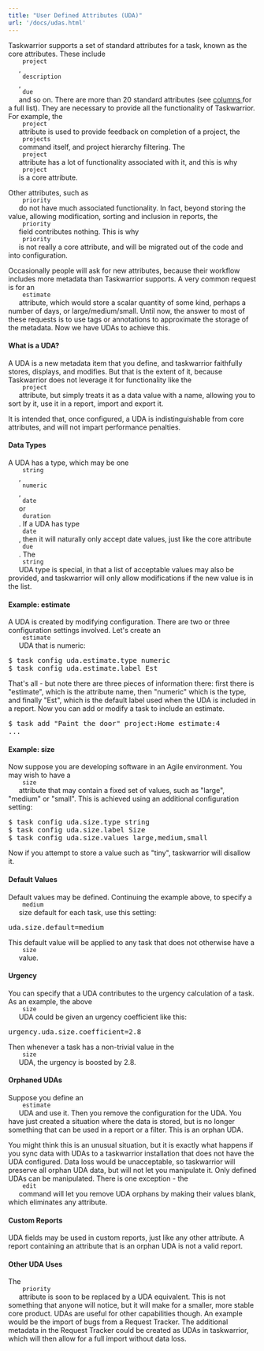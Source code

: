 ```yaml
---
title: "User Defined Attributes (UDA)"
url: '/docs/udas.html'
---
```

<div class="col-md-10 main">
 <div class="row">
  <a name="udas">
  </a>
  <p>
   Taskwarrior supports a set of standard attributes for a task,
              known as the core attributes. These include
   <code>
    project
   </code>
   ,
   <code>
    description
   </code>
   ,
   <code>
    due
   </code>
   and so on. There are
              more than 20 standard attributes (see
   <a href="/docs/commands/columns.html">
    columns
   </a>
   for a full list). They are necessary to provide all the
              functionality of Taskwarrior. For example, the
   <code>
    project
   </code>
   attribute is used to provide feedback on
              completion of a project, the
   <code>
    projects
   </code>
   command itself,
              and project hierarchy filtering. The
   <code>
    project
   </code>
   attribute has a lot of functionality associated with it, and this
              is why
   <code>
    project
   </code>
   is a core attribute.
  </p>
  <p>
   Other attributes, such as
   <code>
    priority
   </code>
   do not have much
              associated functionality. In fact, beyond storing the value,
              allowing modification, sorting and inclusion in reports, the
   <code>
    priority
   </code>
   field contributes nothing. This is why
   <code>
    priority
   </code>
   is not really a core attribute, and will
              be migrated out of the code and into configuration.
  </p>
  <p>
   Occasionally people will ask for new attributes, because their
              workflow includes more metadata than Taskwarrior supports. A very
              common request is for an
   <code>
    estimate
   </code>
   attribute, which
              would store a scalar quantity of some kind, perhaps a number of
              days, or large/medium/small. Until now, the answer to most of
              these requests is to use tags or annotations to approximate the
              storage of the metadata. Now we have UDAs to achieve this.
  </p>
  <a name="what">
  </a>
  <h4>
   What is a UDA?
  </h4>
  <p>
   A UDA is a new metadata item that you define, and taskwarrior
              faithfully stores, displays, and modifies. But that is the
              extent of it, because Taskwarrior does not leverage it for
              functionality like the
   <code>
    project
   </code>
   attribute, but simply
              treats it as a data value with a name, allowing you to sort by it,
              use it in a report, import and export it.
  </p>
  <p>
   It is intended that, once configured, a UDA is indistinguishable
              from core attributes, and will not impart performance penalties.
  </p>
  <a name="types">
  </a>
  <h4>
   Data Types
  </h4>
  <p>
   A UDA has a type, which may be one
   <code>
    string
   </code>
   ,
   <code>
    numeric
   </code>
   ,
   <code>
    date
   </code>
   or
   <code>
    duration
   </code>
   .
              If a UDA has type
   <code>
    date
   </code>
   , then it will naturally only
              accept date values, just like the core attribute
   <code>
    due
   </code>
   .
              The
   <code>
    string
   </code>
   UDA type is special, in that a list of
              acceptable values may also be provided, and taskwarrior will only
              allow modifications if the new value is in the list.
  </p>
  <a name="estimate">
  </a>
  <h4>
   Example: estimate
  </h4>
  <p>
   A UDA is created by modifying configuration. There are two or
              three configuration settings involved. Let's create an
   <code>
    estimate
   </code>
   UDA that is numeric:
  </p>
  <pre>$ task config uda.estimate.type numeric
$ task config uda.estimate.label Est</pre>
  <p>
   That's all - but note there are three pieces of information there:
              first there is "estimate", which is the attribute name, then
              "numeric" which is the type, and finally "Est", which is the
              default label used when the UDA is included in a report. Now you
              can add or modify a task to include an estimate.
  </p>
  <pre>$ task add "Paint the door" project:Home estimate:4
...</pre>
  <a name="size">
  </a>
  <h4>
   Example: size
  </h4>
  <p>
   Now suppose you are developing software in an Agile environment.
              You may wish to have a
   <code>
    size
   </code>
   attribute that may
              contain a fixed set of values, such as "large", "medium" or
              "small". This is achieved using an additional configuration
              setting:
  </p>
  <pre>$ task config uda.size.type string
$ task config uda.size.label Size
$ task config uda.size.values large,medium,small</pre>
  <p>
   Now if you attempt to store a value such as "tiny", taskwarrior
              will disallow it.
  </p>
  <a name="defaults">
  </a>
  <h4>
   Default Values
  </h4>
  <p>
   Default values may be defined. Continuing the example above, to
              specify a
   <code>
    medium
   </code>
   size default for each task, use
              this setting:
  </p>
  <pre>uda.size.default=medium</pre>
  <p>
   This default value will be applied to any task that does not
              otherwise have a
   <code>
    size
   </code>
   value.
  </p>
  <a name="urgency">
  </a>
  <h4>
   Urgency
  </h4>
  <p>
   You can specify that a UDA contributes to the urgency calculation
              of a task. As an example, the above
   <code>
    size
   </code>
   UDA could
              be given an urgency coefficient like this:
  </p>
  <pre>urgency.uda.size.coefficient=2.8</pre>
  <p>
   Then whenever a task has a non-trivial value in the
   <code>
    size
   </code>
   UDA, the urgency is boosted by 2.8.
  </p>
  <a name="orphans">
  </a>
  <h4>
   Orphaned UDAs
  </h4>
  <p>
   Suppose you define an
   <code>
    estimate
   </code>
   UDA and use it. Then
              you remove the configuration for the UDA. You have just created
              a situation where the data is stored, but is no longer something
              that can be used in a report or a filter. This is an orphan UDA.
  </p>
  <p>
   You might think this is an unusual situation, but it is exactly
              what happens if you sync data with UDAs to a taskwarrior
              installation that does not have the UDA configured. Data loss
              would be unacceptable, so taskwarrior will preserve all orphan
              UDA data, but will not let you manipulate it. Only defined UDAs
              can be manipulated. There is one exception -
              the
   <code>
    edit
   </code>
   command will let you remove UDA orphans by
              making their values blank, which eliminates any attribute.
  </p>
  <a name="reports">
  </a>
  <h4>
   Custom Reports
  </h4>
  <p>
   UDA fields may be used in custom reports, just like any other
              attribute. A report containing an attribute that is an orphan
              UDA is not a valid report.
  </p>
  <a name="other">
  </a>
  <h4>
   Other UDA Uses
  </h4>
  <p>
   The
   <code>
    priority
   </code>
   attribute is soon to be replaced by a
              UDA equivalent. This is not something that anyone will notice,
              but it will make for a smaller, more stable core product. UDAs
              are useful for other capabilities though. An example would be the
              import of bugs from a Request Tracker. The additional metadata
              in the Request Tracker could be created as UDAs in taskwarrior,
              which will then allow for a full import without data loss.
  </p>
 </div>
 <br/>
 <br/>
</div>


